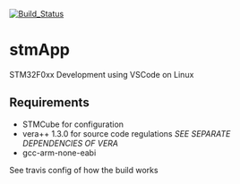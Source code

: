 [![Build_Status](http://travis-ci.com/sohal/stmApp.svg?branch=master)](http://travis-ci.com/sohal/stmApp)
# stmApp
STM32F0xx Development using VSCode on Linux

## Requirements
- STMCube for configuration
- vera++ 1.3.0 for source code regulations _SEE SEPARATE DEPENDENCIES OF VERA_
- gcc-arm-none-eabi 

See travis config of how the build works
